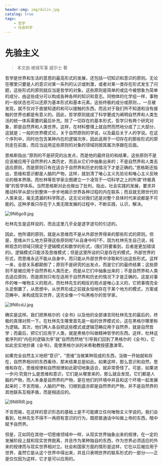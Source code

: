 ```yaml
---
header-img: img/dulin.jpg
catalog: true
tags:
    - 哲学
    - 社会科学
---
```

# 先验主义

> 本文由 棱镜军事 威尔士 著

哲学是世界和生活的意思的最高形式的发展，还包括一切知识和意识的原则。无论在哪里只要是人的意识对某一系列的认识或刺激，或者对某一类存在形式发生了问题，这些形式的原则就应当是哲学的对象。这些原则是简单的或迄今被想象为简单的成分，由这些成分可以构成各种各样的知识和意志。同物体的化学组一样，事物的一般状态也可以还原为基本形式和基本元素。这些终极的成分或原则，，一旦被发现，就不仅对于直接知道的和可以接触的东西，而且对于我们所不知道和没有接触的世界也都是有意义的。因此，哲学原则就成了科学要成为阐明自然界和人类生活的统一体系需要的最后补充。除了一切存在的基本形式，哲学只有两个研究对象，即是自然界和人类世界。这样，在材料整理上就自然而然地分成了三大部分，这就是；一般的世界模式论，关于自然原则的学说，以及最后关于人的学说。在这个序列中，同时也包含某种内在的逻辑次序，因此适用于一切存在的那些形式的原则走在前面，而应当运用这些原则的对象的领域则按其属次序跟在后面。

恩格斯指出:“原则的不是研究的出发点，而是他的最终目的和结果，这些原则不是应该被应用于自然界的人类历史，而且从它们中抽象出来的；不是自然界和人类去适应原则，而是原则只有在适合于自然界和历史的情况下才是正确的。”恩格斯还指出，思维和意识都是人脑的产物，这样，就划清了唯心主义先验论和唯心主义反映论的根本界限。而杜林等哲学家企图建立一个凌驾于一切科学之上的所谓“终极真理”的哲学体系。当然恩格斯对此也做出了批判，指出，社会实践的发展，要求并推动科学从部分到整体一步步地揭示世界各种过程的内在联系；而且就无限世代的人类来说，毫无遗漏的科学陈述，这无论对我们还是对整个具体时代来说都是不可能的。这种矛盾只存在于人类无限发展的过程中，不断实践，认识，解决。

![9N6go9.jpg](https://s1.ax1x.com/2018/02/21/9N6go9.jpg)

杜林先生是这样说的，而且这里几乎全是逐字逐句的引述的。

因此，他所谓的原则，就是从思维而不是从外部世界得来的那些形式的原则。但是，思维从什么地方获得这些原则呢?从自身中吗?不，因为杜林先生自己说，纯粹观念的领域只限定于逻辑模式和数学的形式，(我们将要看到，后者是更加错误的)。逻辑模式只能涉及思维模式；但是这里所谈的只是存在的模式，外部世界的形式，而思维永远不能从自身中，而只能从外部世界中涉取和引出这些形式。这样一来，全部关系都颠倒了；原则不是研究的出发点，而是它们的最终结果；这些原则不是被应用于自然界和人类历史，而是从它们中抽象出来的；不是自然界和人类去适应原则，而是原则只有在适用于自然界和历史的情况下才是正确的。这是对事件的唯一唯物主义的观点，而杜林先生的相反的观点是唯心主义的，它把事情完全头足倒置了，从思想中，从世界形成之前就永恒地存在于某个地方的模式，方案或范畴中，来构成现实世界，这完全像一个叫黑格尔的哲学家。

![9N6cdJ.jpg](https://s1.ax1x.com/2018/02/21/9N6cdJ.jpg)

确实是这样。我们把黑格尔的《全书》以及他的全部谏言同杜林先生的最后的，终极的真理对照一下。在杜林先生哪里首先是一般的世界模式论，这在黑格尔哪里称为逻辑。其次，他们两人各自把这些模式或逻辑范畴应用于自然界，就是自然哲学；而最后，把它们应用于人类，就是黑格尔叫做精神哲学的东西。这样，杜林这套序列的“内在的逻辑次序”就“自然而然地”引导我们回到了黑格尔的《全书》，它如此忠实地抄袭《全书》，竟使黑格尔派的米希勒教授感激涕零。

如果完全自然主义地把“意识”，“思维”当做某种现成的东西，当做一开始就和存在，自然界相对的东西看待，那末结果总是如此。如果这样，那么意识和自然，思维和存在，思维规律和自然规律如此密切地象适合，就非常奇怪了。可是，如果进一步问:究竟什么是思维和意识，它们是从哪里来的，那么就会发现，它们都是人脑的产物，而人本身是自然界的产物，是在他们的环境中并且和这个环境一起发展起来的；不言而喻，人脑的产物，归根到底亦即是自然界的产物，并不是自然界的其他联系互相矛盾，而是相适应的。

![9N6RiR.jpg](https://s1.ax1x.com/2018/02/21/9N6RiR.jpg)

不言而喻，在这样的意识形态的基础上是不可能建立任何唯物主义学说的。我们会看到，杜林先生不得不一再把有意识的行为，既把普通话中叫做上帝的东西，暗中赋予自然界。

但是，正如同在其他一切思维领域中一样，从现实世界抽象出来的规律，在一定的发展阶段上就和现实世界脱离，并且作为某种独自的东西，作为世界必须适应的外来的规律而与现实世界相对立。社会和国家方面的情形是这样，它在以后被应用于世界，虽然它是从这个世界中得出来，并且只表明世界的联系形式的一部分——正是仅仅因为这样，它才是可以应用的。
